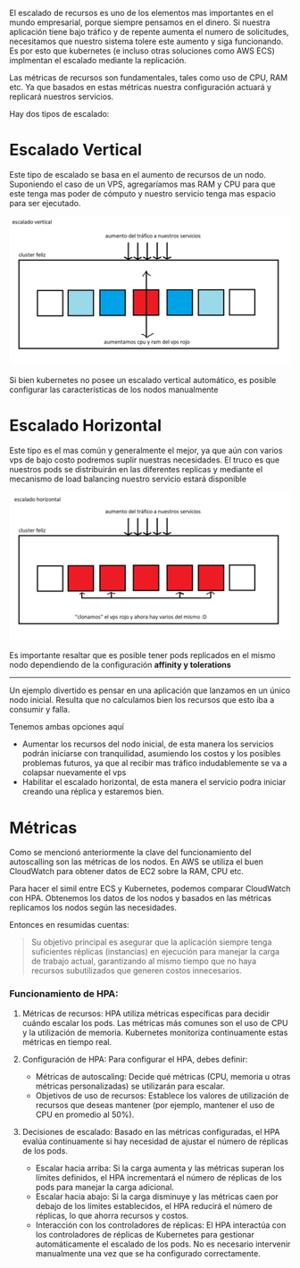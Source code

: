 El escalado de recursos es uno de los elementos mas importantes en el mundo empresarial, porque siempre pensamos en el dinero. Si nuestra aplicación tiene bajo tráfico y de repente aumenta el numero de solicitudes, necesitamos que nuestro sistema tolere este aumento y siga funcionando. Es por esto que kubernetes (e incluso otras soluciones como AWS ECS) implmentan el escalado mediante la replicación.

Las métricas de recursos son fundamentales, tales como uso de CPU, RAM etc. Ya que basados en estas métricas nuestra configuración actuará y replicará nuestros servicios.

Hay dos tipos de escalado:

# Escalado Vertical

Este tipo de escalado se basa en el aumento de recursos de un nodo. Suponiendo el caso de un VPS, agregaríamos mas RAM y CPU para que este tenga mas poder de cómputo y nuestro servicio tenga mas espacio para ser ejecutado.

![vertical_scalling](media/vertical_scalling.png)

Si bien kubernetes no posee un escalado vertical automático, es posible configurar las características de los nodos manualmente

# Escalado Horizontal

Este tipo es el mas común y generalmente el mejor, ya que aún con varios vps de bajo costo podremos suplir nuestras necesidades. El truco es que nuestros pods se distribuirán en las diferentes replicas y mediante el mecanismo de load balancing nuestro servicio estará disponible

![horizontal_scalling](media/horizontal_scalling.png)

Es importante resaltar que es posible tener pods replicados en el mismo nodo dependiendo de la configuración **affinity y tolerations**

---

Un ejemplo divertido es pensar en una aplicación que lanzamos en un único nodo inicial. Resulta que no calculamos bien los recursos que esto iba a consumir y falla.

Tenemos ambas opciones aquí

- Aumentar los recursos del nodo inicial, de esta manera los servicios podrán iniciarse con tranquilidad, asumiendo los costos y los posibles problemas futuros, ya que al recibir mas tráfico indudablemente se va a colapsar nuevamente el vps
- Habilitar el escalado horizontal, de esta manera el servicio podra iniciar creando una réplica y estaremos bien.


# Métricas

Como se mencionó anteriormente la clave del funcionamiento del autoscalling son las métricas de los nodos. En AWS se utiliza el buen CloudWatch para obtener datos de EC2 sobre la RAM, CPU etc. 

Para hacer el simil entre ECS y Kubernetes, podemos comparar CloudWatch con HPA. Obtenemos los datos de los nodos y basados en las métricas replicamos los nodos según las necesidades.

Entonces en resumidas cuentas:

> Su objetivo principal es asegurar que la aplicación siempre tenga suficientes réplicas (instancias) en ejecución para manejar la carga de trabajo actual, garantizando al mismo tiempo que no haya recursos subutilizados que generen costos innecesarios.

### Funcionamiento de HPA:
1. Métricas de recursos: HPA utiliza métricas específicas para decidir cuándo escalar los pods. Las métricas más comunes son el uso de CPU y la utilización de memoria. Kubernetes monitoriza continuamente estas métricas en tiempo real.

2. Configuración de HPA: Para configurar el HPA, debes definir:
   - Métricas de autoscaling: Decide qué métricas (CPU, memoria u otras métricas personalizadas) se utilizarán para escalar.
   - Objetivos de uso de recursos: Establece los valores de utilización de recursos que deseas mantener (por ejemplo, mantener el uso de CPU en promedio al 50%).

3. Decisiones de escalado: Basado en las métricas configuradas, el HPA evalúa continuamente si hay necesidad de ajustar el número de réplicas de los pods.
   - Escalar hacia arriba: Si la carga aumenta y las métricas superan los límites definidos, el HPA incrementará el número de réplicas de los pods para manejar la carga adicional.
   - Escalar hacia abajo: Si la carga disminuye y las métricas caen por debajo de los límites establecidos, el HPA reducirá el número de réplicas, lo que ahorra recursos y costos.
   - Interacción con los controladores de réplicas: El HPA interactúa con los controladores de réplicas de Kubernetes para gestionar automáticamente el escalado de los pods. No es necesario intervenir manualmente una vez que se ha configurado correctamente.